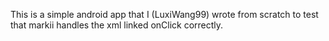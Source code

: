 This is a simple android app that I (LuxiWang99) wrote from scratch to test that markii handles the xml linked onClick correctly.